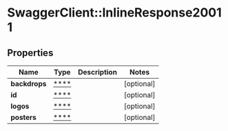 # SwaggerClient::InlineResponse20011

## Properties
Name | Type | Description | Notes
------------ | ------------- | ------------- | -------------
**backdrops** | [****](.md) |  | [optional] 
**id** | [****](.md) |  | [optional] 
**logos** | [****](.md) |  | [optional] 
**posters** | [****](.md) |  | [optional] 

